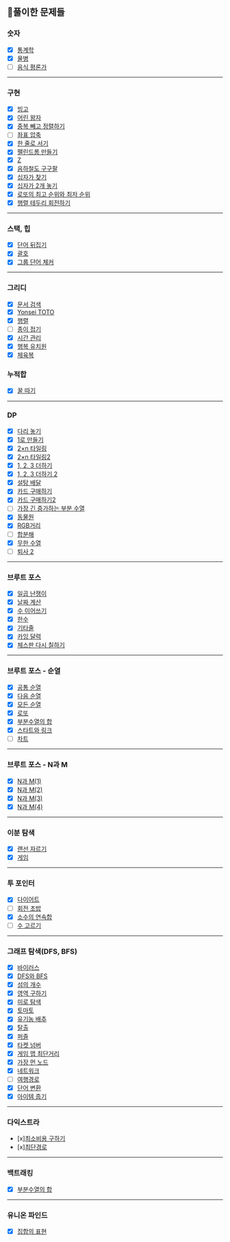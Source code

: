 ## 📜풀이한 문제들
### 숫자
- [x] [통계학](https://www.acmicpc.net/problem/2108)
- [x] [물병](https://www.acmicpc.net/problem/1052)
- [ ] [음식 평론가](https://www.acmicpc.net/problem/1188)

---

### 구현
- [x] [빙고](https://www.acmicpc.net/problem/2578)
- [x] [어린 왕자](https://www.acmicpc.net/problem/1004)
- [x] [중복 빼고 정렬하기](https://www.acmicpc.net/problem/10867)
- [ ] [좌표 압축](https://www.acmicpc.net/problem/18870)
- [x] [한 줄로 서기](https://www.acmicpc.net/problem/1138)
- [x] [팰린드롬 만들기](https://www.acmicpc.net/problem/1254)
- [x] [Z](https://www.acmicpc.net/problem/1074)
- [x] [음하철도 구구팔](https://www.acmicpc.net/problem/1393)
- [x] [십자가 찾기](https://www.acmicpc.net/problem/16924)
- [x] [십자가 2개 놓기](https://www.acmicpc.net/problem/17085)
- [x] [로또의 최고 순위와 최저 순위](https://school.programmers.co.kr/learn/courses/30/lessons/77484)
- [x] [행렬 테두리 회전하기](https://school.programmers.co.kr/learn/courses/30/lessons/77485)

---

### 스택, 힙
- [x] [단어 뒤집기](https://www.acmicpc.net/problem/9093)
- [x] [괄호](https://www.acmicpc.net/problem/9012)
- [x] [그룹 단어 체커](https://www.acmicpc.net/problem/1316)

---

### 그리디
- [x] [문서 검색](https://www.acmicpc.net/problem/1543)
- [x] [Yonsei TOTO](https://www.acmicpc.net/problem/12018)
- [x] [행렬](https://www.acmicpc.net/problem/1080)
- [ ] [종이 접기](https://www.acmicpc.net/problem/1802)
- [x] [시간 관리](https://www.acmicpc.net/problem/1263)
- [x] [행복 유치원](https://www.acmicpc.net/problem/13164)
- [x] [체육복](https://school.programmers.co.kr/learn/courses/30/lessons/42862)

### 누적합
- [x] [꿀 따기](https://www.acmicpc.net/problem/21758)

---

### DP
- [x] [다리 놓기](https://www.acmicpc.net/problem/1010)
- [x] [1로 만들기](https://www.acmicpc.net/problem/1463)
- [x] [2×n 타일링](https://www.acmicpc.net/problem/11726)
- [x] [2×n 타일링2](https://www.acmicpc.net/problem/11727)
- [x] [1, 2, 3 더하기](https://www.acmicpc.net/problem/9095)
- [x] [1, 2, 3 더하기 2](https://www.acmicpc.net/problem/12101)
- [x] [설탕 배달](https://www.acmicpc.net/problem/2839)
- [x] [카드 구매하기](https://www.acmicpc.net/problem/11052)
- [x] [카드 구매하기2](https://www.acmicpc.net/problem/16194)
- [ ] [가장 긴 증가하는 부분 수열](https://www.acmicpc.net/problem/11053)
- [x] [동물원](https://www.acmicpc.net/problem/1309)
- [x] [RGB거리](https://www.acmicpc.net/problem/1149)
- [ ] [합분해](https://www.acmicpc.net/problem/2225)
- [x] [무한 수열](https://www.acmicpc.net/problem/1351)
- [ ] [퇴사 2](https://www.acmicpc.net/problem/15486)

---

### 브루트 포스
- [x] [일곱 난쟁이](https://www.acmicpc.net/problem/2309)
- [x] [날짜 계산](https://www.acmicpc.net/problem/1476)
- [x] [수 이어쓰기](https://www.acmicpc.net/problem/1748)
- [x] [한수](https://www.acmicpc.net/problem/1065)
- [x] [기타줄](https://www.acmicpc.net/problem/1049)
- [x] [카잉 달력](https://www.acmicpc.net/problem/6064)
- [x] [체스판 다시 칠하기](https://www.acmicpc.net/problem/1018)

---

### 브루트 포스 - 순열
- [x] [공통 순열](https://www.acmicpc.net/problem/1622)
- [x] [다음 순열](https://www.acmicpc.net/problem/10972)
- [x] [모든 순열](https://www.acmicpc.net/problem/10974)
- [x] [로또](https://www.acmicpc.net/problem/6603)
- [x] [부분수열의 합](https://www.acmicpc.net/problem/1182)
- [x] [스타트와 링크](https://www.acmicpc.net/problem/14889)
- [ ] [차트](https://www.acmicpc.net/problem/1239)

---

### 브루트 포스 - N과 M
- [x] [N과 M(1)](https://www.acmicpc.net/problem/15649)
- [x] [N과 M(2)](https://www.acmicpc.net/problem/15650)
- [x] [N과 M(3)](https://www.acmicpc.net/problem/15651)
- [x] [N과 M(4)](https://www.acmicpc.net/problem/15652)

---

### 이분 탐색
- [x] [랜선 자르기](https://www.acmicpc.net/problem/1654)
- [x] [게임](https://www.acmicpc.net/problem/1072)

---

### 투 포인터
- [x] [다이어트](https://www.acmicpc.net/problem/1484)
- [ ] [회전 초밥](https://www.acmicpc.net/problem/2531)
- [x] [소수의 연속합](https://www.acmicpc.net/problem/1644)
- [ ] [수 고르기](https://www.acmicpc.net/problem/2230)

---

### 그래프 탐색(DFS, BFS)
- [x] [바이러스](https://www.acmicpc.net/problem/2606)
- [x] [DFS와 BFS](https://www.acmicpc.net/problem/1260)
- [x] [섬의 개수](https://www.acmicpc.net/problem/4963)
- [x] [영역 구하기](https://www.acmicpc.net/problem/2583)
- [x] [미로 탐색](https://www.acmicpc.net/problem/2178)
- [x] [토마토](https://www.acmicpc.net/problem/7576)
- [x] [유기농 배추](https://www.acmicpc.net/problem/1012)
- [x] [탈출](https://www.acmicpc.net/problem/3055)
- [x] [퍼즐](https://www.acmicpc.net/problem/1525)
- [x] [타켓 넘버](https://school.programmers.co.kr/learn/courses/30/lessons/43165)
- [x] [게임 맵 최단거리](https://school.programmers.co.kr/learn/courses/30/lessons/1844)
- [x] [가장 먼 노드](https://school.programmers.co.kr/learn/courses/30/lessons/49189)
- [x] [네트워크](https://school.programmers.co.kr/learn/courses/30/lessons/43162)
- [ ] [여행경로](https://school.programmers.co.kr/learn/courses/30/lessons/43164)
- [x] [단어 변환](https://school.programmers.co.kr/learn/courses/30/lessons/43163)
- [x] [아이템 줍기](https://school.programmers.co.kr/learn/courses/30/lessons/87694)

---

### 다익스트라
- [x][최소비용 구하기](https://www.acmicpc.net/problem/1916)
- [x][최단경로](https://www.acmicpc.net/problem/1753)

---

### 백트래킹
- [x] [부분수열의 합](https://www.acmicpc.net/problem/1182)

---

### 유니온 파인드
- [x] [집합의 표현](https://www.acmicpc.net/problem/1717)